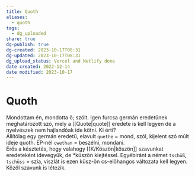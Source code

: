 ```yaml
---
title: Quoth
aliases:
  - quoth
tags:
  - dg_uploaded
share: true
dg-publish: true
dg-created: 2023-10-17T08:31
dg-updated: 2023-10-17T08:31
dg_upload_status: Vercel and Netlify done
date created: 2022-12-14
date modified: 2023-10-17
---
```


# Quoth

Mondottam én, mondotta ő; szólt. Igen furcsa germán eredetűnek meghatározott szó, mely a [[Quote\|quote]] eredete is kell legyen de a nyelvészek nem hajlandóak ide kötni. Ki érti?  
Állítólag egy germán eredetű, elavult `quethe` = mond, szól, kijelent szó múlt ideje quoth. EP-nél `cwethan` = beszélni, mondani.  
Erős a késztetés, hogy valahogy [[K/Köszön\|köszön]] szavunkat eredeteként idevegyük, de \*küszön kiejtéssel. Egyébiránt a német `tschüß`, `tschüss` = szia, viszlát is ezen küsz-ön cs-előhangos változata kell legyen.  
Közöl szavunk is létezik.  